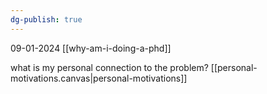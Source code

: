 ```yaml
---
dg-publish: true
---
```

09-01-2024
[[why-am-i-doing-a-phd]]

what is my personal connection to the problem?
[[personal-motivations.canvas|personal-motivations]]